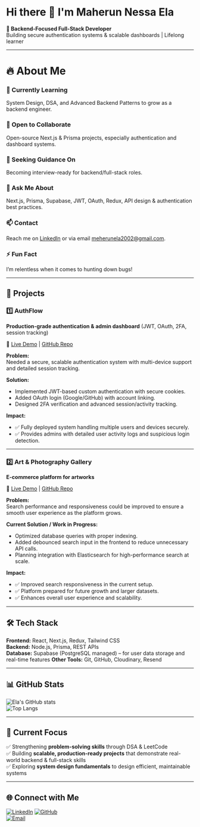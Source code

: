 # Hi there 👋 I'm Maherun Nessa Ela  

**🚀 Backend-Focused Full-Stack Developer**  
Building secure authentication systems & scalable dashboards | Lifelong learner  

---

# 🔥 About Me

### 🌱 Currently Learning
System Design, DSA, and Advanced Backend Patterns to grow as a backend engineer.

### 👯 Open to Collaborate
Open-source Next.js & Prisma projects, especially authentication and dashboard systems.

### 🤔 Seeking Guidance On
Becoming interview-ready for backend/full-stack roles.

### 💬 Ask Me About
Next.js, Prisma, Supabase, JWT, OAuth, Redux, API design & authentication best practices.

### 📫 Contact
Reach me on [LinkedIn](https://www.linkedin.com/in/maherun-ela) or via email meherunela2002@gmail.com.

### ⚡ Fun Fact
I’m relentless when it comes to hunting down bugs!


---

## 📂 Projects

### 1️⃣ AuthFlow
**Production-grade authentication & admin dashboard** (JWT, OAuth, 2FA, session tracking)

🔗 [Live Demo](https://authflow-one.vercel.app/) | [GitHub Repo](https://github.com/MaherunEla/authflow)

**Problem:**  
Needed a secure, scalable authentication system with multi-device support and detailed session tracking.

**Solution:**  
- Implemented JWT-based custom authentication with secure cookies.  
- Added OAuth login (Google/GitHub) with account linking.  
- Designed 2FA verification and advanced session/activity tracking.

**Impact:**  
- ✅ Fully deployed system handling multiple users and devices securely.  
- ✅ Provides admins with detailed user activity logs and suspicious login detection.  

---

### 2️⃣ Art & Photography Gallery
**E-commerce platform for artworks**

🔗 [Live Demo](https://art-and-photography-gallery.vercel.app/) | [GitHub Repo](https://github.com/MaherunEla/art_and_photography_gallery)

**Problem:**  
Search performance and responsiveness could be improved to ensure a smooth user experience as the platform grows.

**Current Solution / Work in Progress:**  
- Optimized database queries with proper indexing.  
- Added debounced search input in the frontend to reduce unnecessary API calls.  
- Planning integration with Elasticsearch for high-performance search at scale.

**Impact:**  
- ✅ Improved search responsiveness in the current setup.  
- ✅ Platform prepared for future growth and larger datasets.  
- ✅ Enhances overall user experience and scalability.
---

## 🛠️ Tech Stack
**Frontend:** React, Next.js, Redux, Tailwind CSS  
**Backend:** Node.js, Prisma, REST APIs  
**Database:** Supabase (PostgreSQL managed) – for user data storage and real-time features
**Other Tools:** Git, GitHub, Cloudinary, Resend  

---

## 📊 GitHub Stats
![Ela's GitHub stats](https://github-readme-stats.vercel.app/api?username=MaherunEla&show_icons=true&theme=radical)  
![Top Langs](https://github-readme-stats.vercel.app/api/top-langs/?username=MaherunEla&layout=compact&theme=radical)  

---

## 🚀 Current Focus

✅ Strengthening **problem-solving skills** through DSA & LeetCode  
✅ Building **scalable, production-ready projects** that demonstrate real-world backend & full-stack skills  
✅ Exploring **system design fundamentals** to design efficient, maintainable systems


---

## 🌐 Connect with Me
[![LinkedIn](https://img.shields.io/badge/LinkedIn-blue?style=for-the-badge&logo=linkedin)](https://www.linkedin.com/in/maherun-nessa-ela)
[![GitHub](https://img.shields.io/badge/GitHub-000?style=for-the-badge&logo=github)](https://github.com/MaherunEla)  
[![Email](https://img.shields.io/badge/Email-D14836?style=for-the-badge&logo=gmail&logoColor=white)](mailto:meherunela2002@gmail.com)  

